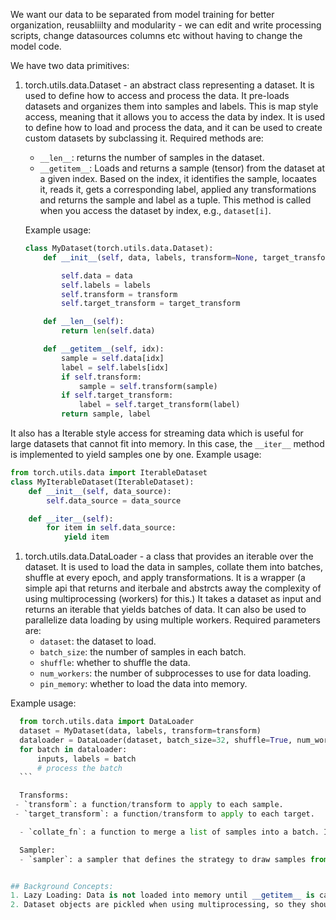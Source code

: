We want our data to be separated from model training for better organization, reusabliilty and modularity - we can edit and write processing scripts, change datasources columns etc without having to change the model code.

We have two data primitives:
1. torch.utils.data.Dataset - an abstract class representing a dataset. It is used to define how to access and process the data. It pre-loads datasets and organizes them into samples and labels. This is map style access, meaning that it allows you to access the data by index. It is used to define how to load and process the data, and it can be used to create custom datasets by subclassing it. Required methods are:
   - `__len__`: returns the number of samples in the dataset.
   - `__getitem__`: Loads and returns a sample (tensor) from the dataset at a given index. Based on the index, it identifies the sample, locaates it, reads it, gets a corresponding label, applied any transformations and returns the sample and label as a tuple. This method is called when you access the dataset by index, e.g., `dataset[i]`.

   Example usage:
   ```python
   class MyDataset(torch.utils.data.Dataset):
       def __init__(self, data, labels, transform=None, target_transform=None):

           self.data = data
           self.labels = labels
           self.transform = transform
           self.target_transform = target_transform

       def __len__(self):
           return len(self.data)

       def __getitem__(self, idx):
           sample = self.data[idx]
           label = self.labels[idx]
           if self.transform:
               sample = self.transform(sample)
           if self.target_transform:
               label = self.target_transform(label)
           return sample, label
   ```

It also has a Iterable style access for streaming data which is useful for large datasets that cannot fit into memory. In this case, the `__iter__` method is implemented to yield samples one by one.
Example usage:
```python
from torch.utils.data import IterableDataset
class MyIterableDataset(IterableDataset):
    def __init__(self, data_source):
        self.data_source = data_source

    def __iter__(self):
        for item in self.data_source:
            yield item
```
1. torch.utils.data.DataLoader - a class that provides an iterable over the dataset. It is used to load the data in samples, collate them into batches, shuffle at every epoch, and apply transformations. It is a wrapper (a simple api that returns and iterbale and abstrcts away the complexity of using multiprocessing (workers) for this.)  It takes a dataset as input and returns an iterable that yields batches of data. It can also be used to parallelize data loading by using multiple workers. Required parameters are:
   - `dataset`: the dataset to load.
   - `batch_size`: the number of samples in each batch.
   - `shuffle`: whether to shuffle the data.
   - `num_workers`: the number of subprocesses to use for data loading.
   - `pin_memory`: whether to load the data into memory.
  
  Example usage:
  ```python
    from torch.utils.data import DataLoader
    dataset = MyDataset(data, labels, transform=transform)
    dataloader = DataLoader(dataset, batch_size=32, shuffle=True, num_workers=4, pin_memory=True)
    for batch in dataloader:
        inputs, labels = batch
        # process the batch
    ```

    Transforms:
   - `transform`: a function/transform to apply to each sample.
   - `target_transform`: a function/transform to apply to each target.

    - `collate_fn`: a function to merge a list of samples into a batch. It is used to customize how the samples are combined into a batch. By default, it uses the default collate function which stacks the samples into a tensor.

    Sampler:
    - `sampler`: a sampler that defines the strategy to draw samples from the dataset. It is used to customize how the samples are drawn from the dataset. It can be used to implement custom sampling strategies, such as weighted sampling or stratified sampling.


## Background Concepts:
1. Lazy Loading: Data is not loaded into memory until __getitem__ is called.
2. Dataset objects are pickled when using multiprocessing, so they should not contain any non-picklable objects.